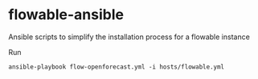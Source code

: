 # flowable-ansible
Ansible scripts to simplify the installation process for a flowable instance


Run

```ansible-playbook flow-openforecast.yml -i hosts/flowable.yml ```


